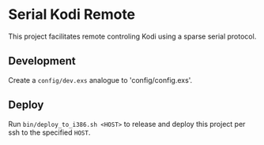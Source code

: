 # Serial Kodi Remote

This project facilitates remote controling Kodi using a sparse serial protocol.

## Development

Create a `config/dev.exs` analogue to 'config/config.exs'.


## Deploy

Run `bin/deploy_to_i386.sh <HOST>` to release and deploy this project per ssh to the specified `HOST`.

